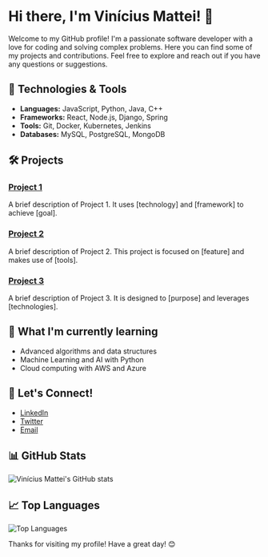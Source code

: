 # Hi there, I'm Vinícius Mattei! 👋

Welcome to my GitHub profile! I'm a passionate software developer with a love for coding and solving complex problems. Here you can find some of my projects and contributions. Feel free to explore and reach out if you have any questions or suggestions.

## 🔧 Technologies & Tools
- **Languages:** JavaScript, Python, Java, C++
- **Frameworks:** React, Node.js, Django, Spring
- **Tools:** Git, Docker, Kubernetes, Jenkins
- **Databases:** MySQL, PostgreSQL, MongoDB

## 🛠️ Projects
### [Project 1](https://github.com/vpmattei/project1)
A brief description of Project 1. It uses [technology] and [framework] to achieve [goal].

### [Project 2](https://github.com/vpmattei/project2)
A brief description of Project 2. This project is focused on [feature] and makes use of [tools].

### [Project 3](https://github.com/vpmattei/project3)
A brief description of Project 3. It is designed to [purpose] and leverages [technologies].

## 🌱 What I'm currently learning
- Advanced algorithms and data structures
- Machine Learning and AI with Python
- Cloud computing with AWS and Azure

## 💬 Let's Connect!
- [LinkedIn](https://www.linkedin.com/in/vpmattei)
- [Twitter](https://twitter.com/vpmattei)
- [Email](mailto:vpmattei@example.com)

## 📊 GitHub Stats
![Vinícius Mattei's GitHub stats](https://github-readme-stats.vercel.app/api?username=vpmattei&show_icons=true&theme=radical)

## 📈 Top Languages
![Top Languages](https://github-readme-stats.vercel.app/api/top-langs/?username=vpmattei&layout=compact&theme=radical)

Thanks for visiting my profile! Have a great day! 😊
